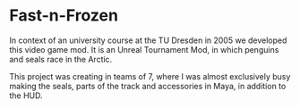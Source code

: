 # Fast-n-Frozen

In context of an university course at the TU Dresden in 2005 we developed this video game mod.
It is an Unreal Tournament Mod, in which penguins and seals race in the Arctic.

This project was creating in teams of 7, where I was almost exclusively busy making the seals, parts of the track and accessories in Maya, in addition to the HUD.
